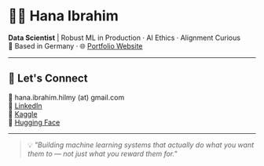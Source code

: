 # 👩‍💻 Hana Ibrahim

**Data Scientist** | Robust ML in Production · AI Ethics · Alignment Curious  
📍 Based in Germany · 🌐 [Portfolio Website](https://hanahibrahim.framer.website)

---

## 🔗 Let's Connect

📧 hana.ibrahim.hilmy (at) gmail.com  
💼 [LinkedIn](https://www.linkedin.com/in/hana-h-ibrahim)  
🧠 [Kaggle](https://www.kaggle.com/hanaibrahim)  
🤗 [Hugging Face](https://huggingface.co/hhilmy)

---

> 💡 *"Building machine learning systems that actually do what you want them to — not just what you reward them for."*
